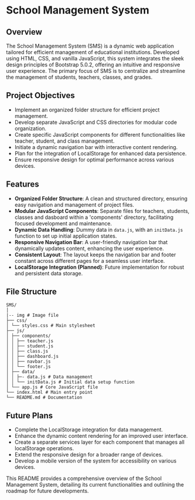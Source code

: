 # School Management System

## Overview

The School Management System (SMS) is a dynamic web application tailored for efficient management of educational institutions. Developed using HTML, CSS, and vanilla JavaScript, this system integrates the sleek design principles of Bootstrap 5.0.2, offering an intuitive and responsive user experience. The primary focus of SMS is to centralize and streamline the management of students, teachers, classes, and grades.

## Project Objectives

- Implement an organized folder structure for efficient project management.
- Develop separate JavaScript and CSS directories for modular code organization.
- Create specific JavaScript components for different functionalities like teacher, student, and class management.
- Initiate a dynamic navigation bar with interactive content rendering.
- Plan for the integration of LocalStorage for enhanced data persistence.
- Ensure responsive design for optimal performance across various devices.

## Features

- **Organized Folder Structure**: A clean and structured directory, ensuring easy navigation and management of project files.
- **Modular JavaScript Components**: Separate files for teachers, students, classes and dasboard within a 'components' directory, facilitating focused development and maintenance.
- **Dynamic Data Handling**: Dummy data in `data.js`, with an `initData.js` function to set up initial application states.
- **Responsive Navigation Bar**: A user-friendly navigation bar that dynamically updates content, enhancing the user experience.
- **Consistent Layout**: The layout keeps the navigation bar and footer constant across different pages for a seamless user interface.
- **LocalStorage Integration (Planned)**: Future implementation for robust and persistent data storage.

## File Structure

```
SMS/
│
|-- img # Image file
├── css/
│ └── styles.css # Main stylesheet
├── js/
│ ├── components/
│ │ ├── teacher.js
│ │ ├── student.js
│ │ ├── class.js
│ │ ├── dashboard.js
│ │ ├── navbar.js
│ │ └── footer.js
│ ├── data/
│ │ ├─- data.js # Data management
│ │ └── initData.js # Initial data setup function
│ └── app.js # Core JavaScript file
└── index.html # Main entry point
└── README.md # Documentation

```

## Future Plans

- Complete the LocalStorage integration for data management.
- Enhance the dynamic content rendering for an improved user interface.
- Create a separate services layer for each component that manages all localStorage operations.
- Extend the responsive design for a broader range of devices.
- Develop a mobile version of the system for accessibility on various devices.

This README provides a comprehensive overview of the School Management System, detailing its current functionalities and outlining the roadmap for future developments.

